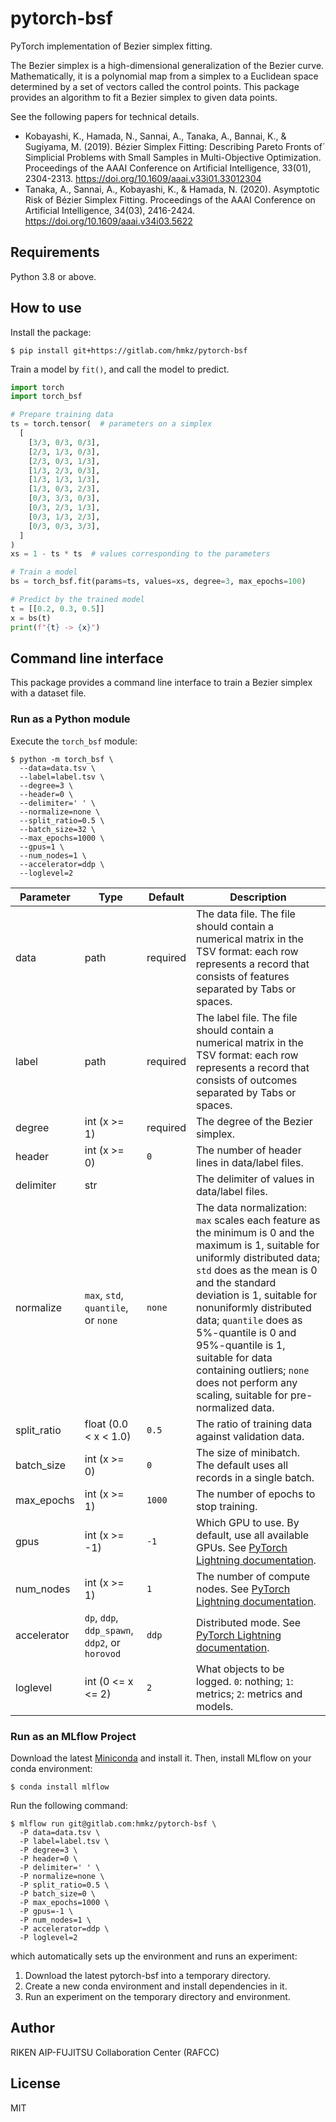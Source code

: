 # pytorch-bsf

PyTorch implementation of Bezier simplex fitting.

The Bezier simplex is a high-dimensional generalization of the Bezier curve.
Mathematically, it is a polynomial map from a simplex to a Euclidean space determined by a set of vectors called the control points.
This package provides an algorithm to fit a Bezier simplex to given data points.

See the following papers for technical details.
- Kobayashi, K., Hamada, N., Sannai, A., Tanaka, A., Bannai, K., & Sugiyama, M. (2019). Bézier Simplex Fitting: Describing Pareto Fronts of´ Simplicial Problems with Small Samples in Multi-Objective Optimization. Proceedings of the AAAI Conference on Artificial Intelligence, 33(01), 2304-2313. https://doi.org/10.1609/aaai.v33i01.33012304
- Tanaka, A., Sannai, A., Kobayashi, K., & Hamada, N. (2020). Asymptotic Risk of Bézier Simplex Fitting. Proceedings of the AAAI Conference on Artificial Intelligence, 34(03), 2416-2424. https://doi.org/10.1609/aaai.v34i03.5622

## Requirements

Python 3.8 or above.


## How to use

Install the package:
```
$ pip install git+https://gitlab.com/hmkz/pytorch-bsf
```

Train a model by `fit()`, and call the model to predict.
```python
import torch
import torch_bsf

# Prepare training data
ts = torch.tensor(  # parameters on a simplex
  [
    [3/3, 0/3, 0/3],
    [2/3, 1/3, 0/3],
    [2/3, 0/3, 1/3],
    [1/3, 2/3, 0/3],
    [1/3, 1/3, 1/3],
    [1/3, 0/3, 2/3],
    [0/3, 3/3, 0/3],
    [0/3, 2/3, 1/3],
    [0/3, 1/3, 2/3],
    [0/3, 0/3, 3/3],
  ]
)
xs = 1 - ts * ts  # values corresponding to the parameters

# Train a model
bs = torch_bsf.fit(params=ts, values=xs, degree=3, max_epochs=100)

# Predict by the trained model
t = [[0.2, 0.3, 0.5]]
x = bs(t)
print(f"{t} -> {x}")
```


## Command line interface

This package provides a command line interface to train a Bezier simplex with a dataset file.


### Run as a Python module

Execute the `torch_bsf` module:
```
$ python -m torch_bsf \
  --data=data.tsv \
  --label=label.tsv \
  --degree=3 \
  --header=0 \
  --delimiter=' ' \
  --normalize=none \
  --split_ratio=0.5 \
  --batch_size=32 \
  --max_epochs=1000 \
  --gpus=1 \
  --num_nodes=1 \
  --accelerator=ddp \
  --loglevel=2
```

|Parameter|Type|Default|Description|
|-|-|-|-|
|data|path|required|The data file. The file should contain a numerical matrix in the TSV format: each row represents a record that consists of features separated by Tabs or spaces.|
|label|path|required|The label file. The file should contain a numerical matrix in the TSV format: each row represents a record that consists of outcomes separated by Tabs or spaces.|
|degree|int (x >= 1)|required|The degree of the Bezier simplex.|
|header|int (x >= 0)|`0`|The number of header lines in data/label files.|
|delimiter|str|` `|The delimiter of values in data/label files.|
|normalize|`max`, `std`, `quantile`, or `none`|`none`|The data normalization: `max` scales each feature as the minimum is 0 and the maximum is 1, suitable for uniformly distributed data; `std` does as the mean is 0 and the standard deviation is 1, suitable for nonuniformly distributed data; `quantile` does as 5%-quantile is 0 and 95%-quantile is 1, suitable for data containing outliers; `none` does not perform any scaling, suitable for pre-normalized data.|
|split_ratio|float (0.0 < x < 1.0)|`0.5`|The ratio of training data against validation data.|
|batch_size|int (x >= 0)|`0`|The size of minibatch. The default uses all records in a single batch.|
|max_epochs|int (x >= 1)|`1000`|The number of epochs to stop training.|
|gpus|int (x >= -1)|`-1`|Which GPU to use. By default, use all available GPUs. See [PyTorch Lightning documentation](https://pytorch-lightning.readthedocs.io/en/stable/advanced/multi_gpu.html#select-gpu-devices).|
|num_nodes|int (x >= 1)|`1`|The number of compute nodes. See [PyTorch Lightning documentation](https://pytorch-lightning.readthedocs.io/en/stable/advanced/multi_gpu.html#distributed-modes).|
|accelerator|`dp`, `ddp`, `ddp_spawn`, `ddp2`, or `horovod`|`ddp`|Distributed mode. See [PyTorch Lightning documentation](https://pytorch-lightning.readthedocs.io/en/stable/advanced/multi_gpu.html#distributed-modes).|
|loglevel|int (0 <= x <= 2)|`2`|What objects to be logged. `0`: nothing; `1`: metrics; `2`: metrics and models.|


### Run as an MLflow Project

Download the latest [Miniconda](https://docs.conda.io/en/latest/miniconda.html) and install it.
Then, install MLflow on your conda environment:
```
$ conda install mlflow
```

Run the following command:
```
$ mlflow run git@gitlab.com:hmkz/pytorch-bsf \
  -P data=data.tsv \
  -P label=label.tsv \
  -P degree=3 \
  -P header=0 \
  -P delimiter=' ' \
  -P normalize=none \
  -P split_ratio=0.5 \
  -P batch_size=0 \
  -P max_epochs=1000 \
  -P gpus=-1 \
  -P num_nodes=1 \
  -P accelerator=ddp \
  -P loglevel=2
```
which automatically sets up the environment and runs an experiment:
1. Download the latest pytorch-bsf into a temporary directory.
2. Create a new conda environment and install dependencies in it.
3. Run an experiment on the temporary directory and environment.


## Author

RIKEN AIP-FUJITSU Collaboration Center (RAFCC)


## License

MIT
